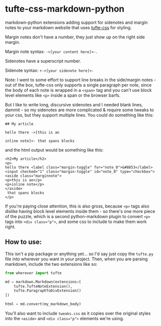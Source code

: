 # tufte-css-markdown-python
markdown-python extensions adding support for sidenotes and margin notes to your markdown website that uses [tufte-css](https://edwardtufte.github.io/tufte-css/) for styling.

Margin notes don't have a number, they just show up on the right side margin.

Margin note syntax: `->[your content here]<-`.

Sidenotes have a superscript number.

Sidenote syntax: `+->[your sidenote here]<-`

Note: I went to some effort to support line breaks in the side/margin notes - out of the box, tufte-css only supports a single paragraph per note, since the body of each note is wrapped in a `<span>` tag and you can't use block level elements like `<p>` inside a span or the browser barfs.

But I like to write long, discursive sidenotes and I needed blank lines, dammit - so my sidenotes are more complicated & require some tweaks to your css, but they support multiple lines. You could do something like this:

```
## My article

hello there ->[this is an

inline note]<- that spans blocks
```

and the html output would be something like this:

```
<h2>My article</h2>
<p>
hello there <label class="margin-toggle" for="note_0">&#8853</label>
<input checked="1" class="margin-toggle" id="note_0" type="checkbox">
<aside class="marginnote">
<p>this is an</p>
<p>inline note</p>
</aside>
 that spans blocks
</p>
```

If you're paying close attention, this is also gross, because `<p>` tags also dislike having block level elements inside them - so there's one more piece of the puzzle, which is a second python-markdown plugin to convert `<p>` tags into `<div class="p">`, and some css to include to make them work right.

## How to use:

This isn't a pip package or anything yet... so I'd say just copy the `tufte.py` file into wherever you want in your project. Then, when you are parsing markdown, include the two extensions like so:

```python
from wherever import tufte

md = markdown.Markdown(extensions=[
    tufte.TufteNoteExtension(),
    tufte.ParagraphToDivExtension()
])

html = md.convert(my_markdown_body)
```

You'll also want to include `tweaks.css` as it copies over the original styles into the `<aside>` and `<div class="p">` elements we're using.
